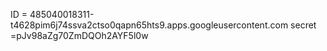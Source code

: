 ID = 485040018311-t4628pim6j74ssva2ctso0qapn65hts9.apps.googleusercontent.com
secret =pJv98aZg70ZmDQOh2AYF5l0w
